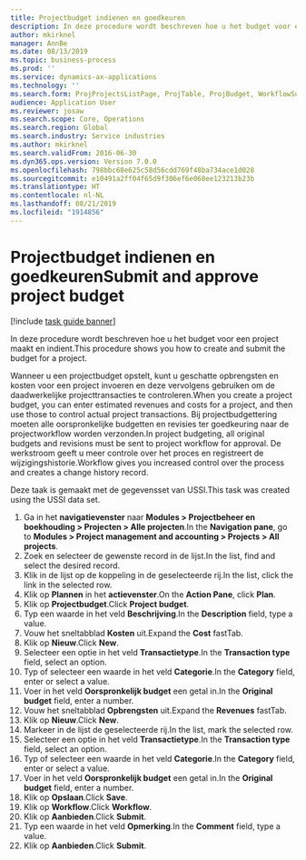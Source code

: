 ```yaml
---
title: Projectbudget indienen en goedkeuren
description: In deze procedure wordt beschreven hoe u het budget voor een project maakt en indient.
author: mkirknel
manager: AnnBe
ms.date: 08/13/2019
ms.topic: business-process
ms.prod: ''
ms.service: dynamics-ax-applications
ms.technology: ''
ms.search.form: ProjProjectsListPage, ProjTable, ProjBudget, WorkflowSubmitDialog
audience: Application User
ms.reviewer: josaw
ms.search.scope: Core, Operations
ms.search.region: Global
ms.search.industry: Service industries
ms.author: mkirknel
ms.search.validFrom: 2016-06-30
ms.dyn365.ops.version: Version 7.0.0
ms.openlocfilehash: 798bbc68e625c58d56cdd769f48ba734ace1d028
ms.sourcegitcommit: e10491a2ff04f65d9f306ef6e068ee123213b23b
ms.translationtype: HT
ms.contentlocale: nl-NL
ms.lasthandoff: 08/21/2019
ms.locfileid: "1914856"
---
```

# <a name="submit-and-approve-project-budget"></a><span data-ttu-id="f99b1-103">Projectbudget indienen en goedkeuren</span><span class="sxs-lookup"><span data-stu-id="f99b1-103">Submit and approve project budget</span></span>

[!include [task guide banner](../../includes/task-guide-banner.md)]

<span data-ttu-id="f99b1-104">In deze procedure wordt beschreven hoe u het budget voor een project maakt en indient.</span><span class="sxs-lookup"><span data-stu-id="f99b1-104">This procedure shows you how to create and submit the budget for a project.</span></span> 

<span data-ttu-id="f99b1-105">Wanneer u een projectbudget opstelt, kunt u geschatte opbrengsten en kosten voor een project invoeren en deze vervolgens gebruiken om de daadwerkelijke projecttransacties te controleren.</span><span class="sxs-lookup"><span data-stu-id="f99b1-105">When you create a project budget, you can enter estimated revenues and costs for a project, and then use those to control actual project transactions.</span></span> <span data-ttu-id="f99b1-106">Bij projectbudgettering moeten alle oorspronkelijke budgetten en revisies ter goedkeuring naar de projectworkflow worden verzonden.</span><span class="sxs-lookup"><span data-stu-id="f99b1-106">In project budgeting, all original budgets and revisions must be sent to project workflow for approval.</span></span> <span data-ttu-id="f99b1-107">De werkstroom geeft u meer controle over het proces en registreert de wijzigingshistorie.</span><span class="sxs-lookup"><span data-stu-id="f99b1-107">Workflow gives you increased control over the process and creates a change history record.</span></span>

<span data-ttu-id="f99b1-108">Deze taak is gemaakt met de gegevensset van USSI.</span><span class="sxs-lookup"><span data-stu-id="f99b1-108">This task was created using the USSI data set.</span></span>

1. <span data-ttu-id="f99b1-109">Ga in het **navigatievenster** naar **Modules > Projectbeheer en boekhouding > Projecten > Alle projecten**.</span><span class="sxs-lookup"><span data-stu-id="f99b1-109">In the **Navigation pane**, go to **Modules > Project management and accounting > Projects > All projects**.</span></span>
2. <span data-ttu-id="f99b1-110">Zoek en selecteer de gewenste record in de lijst.</span><span class="sxs-lookup"><span data-stu-id="f99b1-110">In the list, find and select the desired record.</span></span>
3. <span data-ttu-id="f99b1-111">Klik in de lijst op de koppeling in de geselecteerde rij.</span><span class="sxs-lookup"><span data-stu-id="f99b1-111">In the list, click the link in the selected row.</span></span>
4. <span data-ttu-id="f99b1-112">Klik op **Plannen** in het **actievenster**.</span><span class="sxs-lookup"><span data-stu-id="f99b1-112">On the **Action Pane**, click **Plan**.</span></span>
5. <span data-ttu-id="f99b1-113">Klik op **Projectbudget**.</span><span class="sxs-lookup"><span data-stu-id="f99b1-113">Click **Project budget**.</span></span>
6. <span data-ttu-id="f99b1-114">Typ een waarde in het veld **Beschrijving**.</span><span class="sxs-lookup"><span data-stu-id="f99b1-114">In the **Description** field, type a value.</span></span>
7. <span data-ttu-id="f99b1-115">Vouw het sneltabblad **Kosten** uit.</span><span class="sxs-lookup"><span data-stu-id="f99b1-115">Expand the **Cost** fastTab.</span></span>
8. <span data-ttu-id="f99b1-116">Klik op **Nieuw**.</span><span class="sxs-lookup"><span data-stu-id="f99b1-116">Click **New**.</span></span>
9. <span data-ttu-id="f99b1-117">Selecteer een optie in het veld **Transactietype**.</span><span class="sxs-lookup"><span data-stu-id="f99b1-117">In the **Transaction type** field, select an option.</span></span>
10. <span data-ttu-id="f99b1-118">Typ of selecteer een waarde in het veld **Categorie**.</span><span class="sxs-lookup"><span data-stu-id="f99b1-118">In the **Category** field, enter or select a value.</span></span>
11. <span data-ttu-id="f99b1-119">Voer in het veld **Oorspronkelijk budget** een getal in.</span><span class="sxs-lookup"><span data-stu-id="f99b1-119">In the **Original budget** field, enter a number.</span></span>
12. <span data-ttu-id="f99b1-120">Vouw het sneltabblad **Opbrengsten** uit.</span><span class="sxs-lookup"><span data-stu-id="f99b1-120">Expand the **Revenues** fastTab.</span></span>
13. <span data-ttu-id="f99b1-121">Klik op **Nieuw**.</span><span class="sxs-lookup"><span data-stu-id="f99b1-121">Click **New**.</span></span>
14. <span data-ttu-id="f99b1-122">Markeer in de lijst de geselecteerde rij.</span><span class="sxs-lookup"><span data-stu-id="f99b1-122">In the list, mark the selected row.</span></span>
15. <span data-ttu-id="f99b1-123">Selecteer een optie in het veld **Transactietype**.</span><span class="sxs-lookup"><span data-stu-id="f99b1-123">In the **Transaction type** field, select an option.</span></span>
16. <span data-ttu-id="f99b1-124">Typ of selecteer een waarde in het veld **Categorie**.</span><span class="sxs-lookup"><span data-stu-id="f99b1-124">In the **Category** field, enter or select a value.</span></span>
17. <span data-ttu-id="f99b1-125">Voer in het veld **Oorspronkelijk budget** een getal in.</span><span class="sxs-lookup"><span data-stu-id="f99b1-125">In the **Original budget** field, enter a number.</span></span>
18. <span data-ttu-id="f99b1-126">Klik op **Opslaan**.</span><span class="sxs-lookup"><span data-stu-id="f99b1-126">Click **Save**.</span></span>
19. <span data-ttu-id="f99b1-127">Klik op **Workflow**.</span><span class="sxs-lookup"><span data-stu-id="f99b1-127">Click **Workflow**.</span></span>
20. <span data-ttu-id="f99b1-128">Klik op **Aanbieden**.</span><span class="sxs-lookup"><span data-stu-id="f99b1-128">Click **Submit**.</span></span>
21. <span data-ttu-id="f99b1-129">Typ een waarde in het veld **Opmerking**.</span><span class="sxs-lookup"><span data-stu-id="f99b1-129">In the **Comment** field, type a value.</span></span>
22. <span data-ttu-id="f99b1-130">Klik op **Aanbieden**.</span><span class="sxs-lookup"><span data-stu-id="f99b1-130">Click **Submit**.</span></span>


